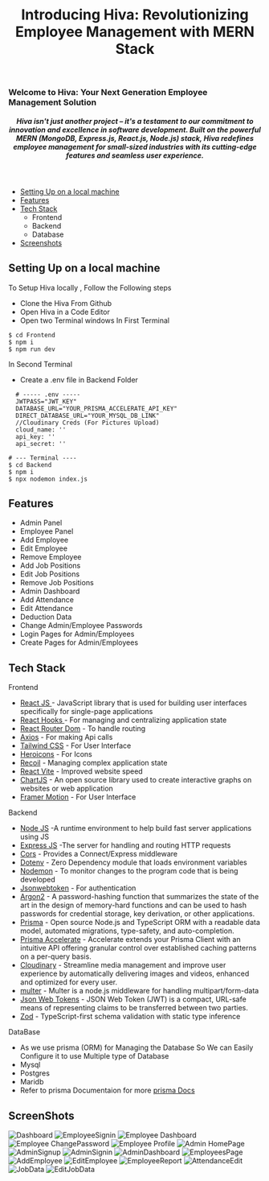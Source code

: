 <h1 align ="center" >Introducing Hiva: Revolutionizing Employee Management with MERN Stack</h1>
<br/>
<h3>Welcome to Hiva: Your Next Generation Employee Management Solution</h3>
<h5  align ="center">Hiva isn't just another project – it's a testament to our commitment to innovation and excellence in software development. Built on the powerful MERN (MongoDB, Express.js, React.js, Node.js) stack, Hiva redefines employee management for small-sized industries with its cutting-edge features and seamless user experience.</h5>
<br/>

  * [Setting Up on a local machine](#Setting-Up-on-a-local-machine)
  * [Features](#Features)
  * [Tech Stack](#Tech-Stack)
      - Frontend
      - Backend
      - Database
  * [Screenshots](#screenshots)

## Setting Up on a local machine
To Setup Hiva locally , Follow the Following steps 
- Clone the Hiva From Github
- Open Hiva in a Code Editor
- Open two Terminal windows
In First Terminal
```
$ cd Frontend
$ npm i
$ npm run dev
```
In Second Terminal
 - Create a .env file in Backend Folder
```
  # ----- .env -----
  JWTPASS="JWT_KEY"
  DATABASE_URL="YOUR_PRISMA_ACCELERATE_API_KEY"
  DIRECT_DATABASE_URL="YOUR_MYSQL_DB_LINK"
  //Cloudinary Creds (For Pictures Upload)
  cloud_name: '' 
  api_key: '' 
  api_secret: '' 
```

```
# --- Terminal ---- 
$ cd Backend
$ npm i
$ npx nodemon index.js
```
## Features
- Admin Panel
- Employee Panel
- Add Employee
- Edit Employee
- Remove Employee
- Add Job Positions
- Edit Job Positions
- Remove Job Positions
- Admin Dashboard
- Add Attendance
- Edit Attendance
- Deduction Data
- Change Admin/Employee Passwords
- Login Pages for Admin/Employees
- Create Pages for Admin/Employees

## Tech Stack
Frontend
  - [React JS ](https://www.npmjs.com/package/react) - JavaScript library that is used for building user interfaces specifically for single-page applications
  - [React Hooks  ](https://reactjs.org/docs/hooks-intro.html) - For managing and centralizing application state
  - [React Router Dom](https://www.npmjs.com/package/react-router-dom) - To handle routing
  - [Axios](https://www.npmjs.com/package/axios) - For making Api calls
  - [Tailwind CSS](https://tailwindcss.com/) - For User Interface
  - [Heroicons](https://heroicons.com/) - For Icons
  - [Recoil](https://recoiljs.org/) - Managing complex application state
  - [React Vite](https://vitejs.dev/guide/) - Improved website speed
  - [ChartJS](https://www.chartjs.org/) - An open source library used to create interactive graphs on websites or web application
  - [Framer Motion](https://www.framer.com/motion/) - For User Interface

Backend
- [Node JS](https://nodejs.org/en/) -A runtime environment to help build fast server applications using JS
- [Express JS](https://www.npmjs.com/package/express) -The server for handling and routing HTTP requests
- [Cors](https://www.npmjs.com/package/cors) - Provides a Connect/Express middleware
- [Dotenv](https://www.npmjs.com/package/dotenv) - Zero Dependency module that loads environment variables
- [Nodemon](https://www.npmjs.com/package/nodemon) - To monitor changes to the program code that is being developed
- [Jsonwebtoken](https://www.npmjs.com/package/jsonwebtoken) - For authentication
- [Argon2](https://www.npmjs.com/package/argon2) - A password-hashing function that summarizes the state of the art in the design of memory-hard functions and can be used to hash passwords for credential storage, key derivation, or other applications.
- [Prisma](https://www.prisma.io/) - Open source Node.js and TypeScript ORM with a readable data model, automated migrations, type-safety, and auto-completion.
- [Prisma Accelerate](https://www.prisma.io/data-platform/accelerate) - Accelerate extends your Prisma Client with an intuitive API offering granular control over established caching patterns on a per-query basis.
- [Cloudinary](https://cloudinary.com/) - Streamline media management and improve user experience by automatically delivering images and videos, enhanced and optimized for every user.
- [multer](https://www.npmjs.com/package/multer) - Multer is a node.js middleware for handling multipart/form-data
- [Json Web Tokens](https://www.npmjs.com/package/jsonwebtoken) - JSON Web Token (JWT) is a compact, URL-safe means of representing
   claims to be transferred between two parties.
- [Zod](https://zod.dev/) - TypeScript-first schema validation with static type inference

DataBase
 - As we use prisma (ORM) for Managing the Database So We can Easily Configure it to use Multiple type of Database
 - Mysql
 - Postgres
 - Maridb
 - Refer to prisma Documentaion for more  [prisma Docs](https://www.prisma.io/docs)

## ScreenShots
![Dashboard](https://github.com/itachi982/hiva/blob/master/ScreenShots/DashBoard.png)
![EmployeeSignin](https://github.com/itachi982/hiva/blob/master/ScreenShots/EmployeeSignin.png)
![Employee Dashboard](https://github.com/itachi982/hiva/blob/master/ScreenShots/Screenshot%20from%202024-04-08%2011-46-25.png)
![Employee ChangePassword](https://github.com/itachi982/hiva/blob/master/ScreenShots/Screenshot%20from%202024-04-08%2011-45-52.png)
![Employee Profile](https://github.com/itachi982/hiva/blob/master/ScreenShots/Screenshot%20from%202024-04-08%2011-45-59.png)
![Admin HomePage](https://github.com/itachi982/hiva/blob/master/ScreenShots/Screenshot%20from%202024-04-08%2011-46-44.png)
![AdminSignup](https://github.com/itachi982/hiva/blob/master/ScreenShots/Screenshot%20from%202024-04-08%2011-46-48.png)
![AdminSignin](https://github.com/itachi982/hiva/blob/master/ScreenShots/Screenshot%20from%202024-04-08%2011-46-54.png)
![AdminDashboard](https://github.com/itachi982/hiva/blob/master/ScreenShots/Screenshot%20from%202024-04-08%2011-51-32.png)
![EmployeesPage](https://github.com/itachi982/hiva/blob/master/ScreenShots/Screenshot%20from%202024-04-08%2011-51-43.png)
![AddEmployee](https://github.com/itachi982/hiva/blob/master/ScreenShots/Screenshot%20from%202024-04-08%2011-51-47.png)
![EditEmployee](https://github.com/itachi982/hiva/blob/master/ScreenShots/Screenshot%20from%202024-04-08%2011-51-56.png)
![EmployeeReport](https://github.com/itachi982/hiva/blob/master/ScreenShots/Screenshot%20from%202024-04-08%2011-52-36.png)
![AttendanceEdit](https://github.com/itachi982/hiva/blob/master/ScreenShots/Screenshot%20from%202024-04-08%2011-52-44.png)
![JobData](https://github.com/itachi982/hiva/blob/master/ScreenShots/Screenshot%20from%202024-04-08%2011-53-06.png)
![EditJobData](https://github.com/itachi982/hiva/blob/master/ScreenShots/Screenshot%20from%202024-04-08%2011-53-02.png)




